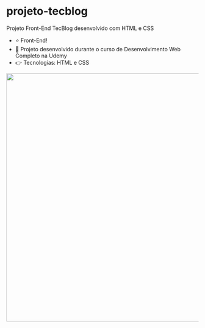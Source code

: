 # projeto-tecblog
Projeto Front-End TecBlog desenvolvido com HTML e CSS

 - ⭐ Front-End!
 - 🚀 Projeto desenvolvido durante o curso de Desenvolvimento Web Completo na Udemy
 - 👉 Tecnologias: HTML e CSS

<img src="https://user-images.githubusercontent.com/84985099/120270434-f90dd300-c27f-11eb-8577-c1660cb23131.png" width="650px">

